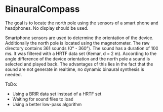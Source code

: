 # BinauralCompass

The goal is to locate the north pole using the sensors of a smart phone and headphones. No display should be used.

Smartphone sensors are used to determine the orientation of the device.
Additionally the north pole is located using the magnetometer.
The raw directory contains 361 sounds (0° - 360°). 
The sound has a duration of 100 ms. It was filtered with a HRTF data set (Kemar, d = 2 m).
According to the angle difference of the device orientation and the north pole
a sound is selected and played back.
The advantages of this lies in the fact that the sound are not generate in realtime,
no dynamic binaural synthesis is needed.

ToDo:
- Using a BRIR data set instead of a HRTF set
- Waiting for sound files to load
- Using a better low-pass algorithm



